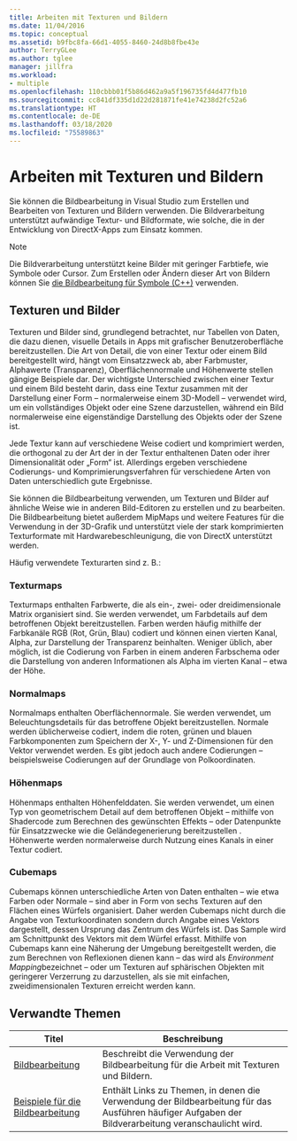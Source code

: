 ```yaml
---
title: Arbeiten mit Texturen und Bildern
ms.date: 11/04/2016
ms.topic: conceptual
ms.assetid: b9fbc8fa-66d1-4055-8460-24d8b8fbe43e
author: TerryGLee
ms.author: tglee
manager: jillfra
ms.workload:
- multiple
ms.openlocfilehash: 110cbbb01f5b86d462a9a5f196735fd4d477fb10
ms.sourcegitcommit: cc841df335d1d22d281871fe41e74238d2fc52a6
ms.translationtype: HT
ms.contentlocale: de-DE
ms.lasthandoff: 03/18/2020
ms.locfileid: "75589863"
---
```

# <a name="work-with-textures-and-images"></a>Arbeiten mit Texturen und Bildern

Sie können die Bildbearbeitung in Visual Studio zum Erstellen und Bearbeiten von Texturen und Bildern verwenden. Die Bildverarbeitung unterstützt aufwändige Textur- und Bildformate, wie solche, die in der Entwicklung von DirectX-Apps zum Einsatz kommen.

> [!NOTE]
> Die Bildverarbeitung unterstützt keine Bilder mit geringer Farbtiefe, wie Symbole oder Cursor. Zum Erstellen oder Ändern dieser Art von Bildern können Sie [die Bildbearbeitung für Symbole (C++)](/cpp/windows/image-editor-for-icons) verwenden.

## <a name="textures-and-images"></a>Texturen und Bilder

Texturen und Bilder sind, grundlegend betrachtet, nur Tabellen von Daten, die dazu dienen, visuelle Details in Apps mit grafischer Benutzeroberfläche bereitzustellen. Die Art von Detail, die von einer Textur oder einem Bild bereitgestellt wird, hängt vom Einsatzzweck ab, aber Farbmuster, Alphawerte (Transparenz), Oberflächennormale und Höhenwerte stellen gängige Beispiele dar. Der wichtigste Unterschied zwischen einer Textur und einem Bild besteht darin, dass eine Textur zusammen mit der Darstellung einer Form – normalerweise einem 3D-Modell – verwendet wird, um ein vollständiges Objekt oder eine Szene darzustellen, während ein Bild normalerweise eine eigenständige Darstellung des Objekts oder der Szene ist.

Jede Textur kann auf verschiedene Weise codiert und komprimiert werden, die orthogonal zu der Art der in der Textur enthaltenen Daten oder ihrer Dimensionalität oder „Form“ ist. Allerdings ergeben verschiedene Codierungs- und Komprimierungsverfahren für verschiedene Arten von Daten unterschiedlich gute Ergebnisse.

Sie können die Bildbearbeitung verwenden, um Texturen und Bilder auf ähnliche Weise wie in anderen Bild-Editoren zu erstellen und zu bearbeiten. Die Bildbearbeitung bietet außerdem MipMaps und weitere Features für die Verwendung in der 3D-Grafik und unterstützt viele der stark komprimierten Texturformate mit Hardwarebeschleunigung, die von DirectX unterstützt werden.

Häufig verwendete Texturarten sind z. B.:

### <a name="texture-maps"></a>Texturmaps

Texturmaps enthalten Farbwerte, die als ein-, zwei- oder dreidimensionale Matrix organisiert sind. Sie werden verwendet, um Farbdetails auf dem betroffenen Objekt bereitzustellen. Farben werden häufig mithilfe der Farbkanäle RGB (Rot, Grün, Blau) codiert und können einen vierten Kanal, Alpha, zur Darstellung der Transparenz beinhalten. Weniger üblich, aber möglich, ist die Codierung von Farben in einem anderen Farbschema oder die Darstellung von anderen Informationen als Alpha im vierten Kanal – etwa der Höhe.

### <a name="normal-maps"></a>Normalmaps

Normalmaps enthalten Oberflächennormale. Sie werden verwendet, um Beleuchtungsdetails für das betroffene Objekt bereitzustellen. Normale werden üblicherweise codiert, indem die roten, grünen und blauen Farbkomponenten zum Speichern der X-, Y- und Z-Dimensionen für den Vektor verwendet werden. Es gibt jedoch auch andere Codierungen – beispielsweise Codierungen auf der Grundlage von Polkoordinaten.

### <a name="height-maps"></a>Höhenmaps

Höhenmaps enthalten Höhenfelddaten. Sie werden verwendet, um einen Typ von geometrischem Detail auf dem betroffenen Objekt – mithilfe von Shadercode zum Berechnen des gewünschten Effekts – oder Datenpunkte für Einsatzzwecke wie die Geländegenerierung bereitzustellen . Höhenwerte werden normalerweise durch Nutzung eines Kanals in einer Textur codiert.

### <a name="cube-maps"></a>Cubemaps

Cubemaps können unterschiedliche Arten von Daten enthalten – wie etwa Farben oder Normale – sind aber in Form von sechs Texturen auf den Flächen eines Würfels organisiert. Daher werden Cubemaps nicht durch die Angabe von Texturkoordinaten sondern durch Angabe eines Vektors dargestellt, dessen Ursprung das Zentrum des Würfels ist. Das Sample wird am Schnittpunkt des Vektors mit dem Würfel erfasst. Mithilfe von Cubemaps kann eine Näherung der Umgebung bereitgestellt werden, die zum Berechnen von Reflexionen dienen kann – das wird als *Environment Mapping*bezeichnet – oder um Texturen auf sphärischen Objekten mit geringerer Verzerrung zu darzustellen, als sie mit einfachen, zweidimensionalen Texturen erreicht werden kann.

## <a name="related-topics"></a>Verwandte Themen

|Titel|Beschreibung|
|-----------|-----------------|
|[Bildbearbeitung](../designers/image-editor.md)|Beschreibt die Verwendung der Bildbearbeitung für die Arbeit mit Texturen und Bildern.|
|[Beispiele für die Bildbearbeitung](../designers/how-to-create-a-basic-texture.md)|Enthält Links zu Themen, in denen die Verwendung der Bildbearbeitung für das Ausführen häufiger Aufgaben der Bildverarbeitung veranschaulicht wird.|
